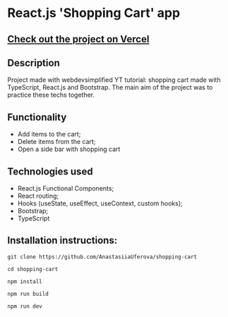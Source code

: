 # React.js 'Shopping Cart' app

## [Check out the project on Vercel](https://shopping-cart-drab-mu.vercel.app)

## Description

Project made with webdevsimplified YT tutorial: shopping cart made with TypeScript, React.js and Bootstrap. The main aim of the project was to practice these techs together.

## Functionality

- Add items to the cart;
- Delete items from the cart;
- Open a side bar with shopping cart

## Technologies used

- React.js Functional Components;
- React routing;
- Hooks (useState, useEffect, useContext, custom hooks);
- Bootstrap;
- TypeScript

## Installation instructions:

```
git clone https://github.com/AnastasiiaUferova/shopping-cart

cd shopping-cart

npm install

npm run build

npm run dev
```

